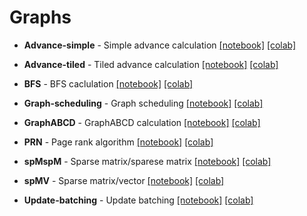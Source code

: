 # Graphs

- **Advance-simple** - Simple advance calculation
[\[notebook\]](./advance-simple.ipynb)
[\[colab\]](https://colab.research.google.com/github/Fibertree-Project/fibertree-notebooks/blob/master/notebooks/graphs/advance-simple.ipynb)

- **Advance-tiled** - Tiled advance calculation
[\[notebook\]](./advance-tiled.ipynb)
[\[colab\]](https://colab.research.google.com/github/Fibertree-Project/fibertree-notebooks/blob/master/notebooks/graphs/advance-tiled.ipynb)

- **BFS** - BFS caclulation
[\[notebook\]](./bfs.ipynb)
[\[colab\]](https://colab.research.google.com/github/Fibertree-Project/fibertree-notebooks/blob/master/notebooks/graphs/bfs.ipynb)

- **Graph-scheduling** - Graph scheduling
[\[notebook\]](./graph-scheduling.ipynb)
[\[colab\]](https://colab.research.google.com/github/Fibertree-Project/fibertree-notebooks/blob/master/notebooks/graphs/graph-scheduling.ipynb)

- **GraphABCD** - GraphABCD calculation
[\[notebook\]](./graphABCD.ipynb)
[\[colab\]](https://colab.research.google.com/github/Fibertree-Project/fibertree-notebooks/blob/master/notebooks/graphs/graphABCD.ipynb)

- **PRN** - Page rank algorithm
[\[notebook\]](./prn.ipynb)
[\[colab\]](https://colab.research.google.com/github/Fibertree-Project/fibertree-notebooks/blob/master/notebooks/graphs/prn.ipynb)

- **spMspM** - Sparse matrix/sparese matrix
[\[notebook\]](./spMspM.ipynb)
[\[colab\]](https://colab.research.google.com/github/Fibertree-Project/fibertree-notebooks/blob/master/notebooks/graphs/spMspM.ipynb)

- **spMV** - Sparse matrix/vector
[\[notebook\]](./spmv.ipynb)
[\[colab\]](https://colab.research.google.com/github/Fibertree-Project/fibertree-notebooks/blob/master/notebooks/graphs/spmv.ipynb)

- **Update-batching** - Update batching
[\[notebook\]](./update-batching.ipynb)
[\[colab\]](https://colab.research.google.com/github/Fibertree-Project/fibertree-notebooks/blob/master/notebooks/graphs/update-batching.ipynb)

